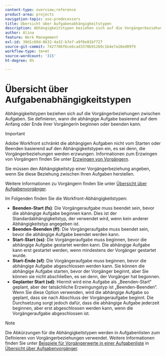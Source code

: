 ```yaml
---
content-type: overview;reference
product-area: projects
navigation-topic: use-predecessors
title: Übersicht über Aufgabenabhängigkeitstypen
description: Abhängigkeitstypen beziehen sich auf die Vorgängerbeziehungen zwischen Aufgaben. Sie definieren, wann die abhängige Aufgabe basierend auf dem Anfang oder Ende ihrer Vorgängerin beginnen oder beenden kann.
author: Alina
feature: Work Management
exl-id: 30d1c60d-0632-4a32-b7e7-a9f8e81bf727
source-git-commit: 7427706f6ce6cad3370b91269c1b4e7a10ed09f9
workflow-type: tm+mt
source-wordcount: '315'
ht-degree: 0%

---
```


# Übersicht über Aufgabenabhängigkeitstypen

<!-- Audited: 12/2023 -->

Abhängigkeitstypen beziehen sich auf die Vorgängerbeziehungen zwischen Aufgaben. Sie definieren, wann die abhängige Aufgabe basierend auf dem Anfang oder Ende ihrer Vorgängerin beginnen oder beenden kann.

>[!IMPORTANT]
>
>Adobe Workfront schränkt die abhängigen Aufgaben nicht vom Starten oder Beenden basierend auf den Abhängigkeitstypen ein, es sei denn, die Vorgängerbeziehungen werden erzwungen. Informationen zum Erzwingen von Vorgängern finden Sie unter [Erzwingen von Vorgängern](../../../manage-work/tasks/use-prdcssrs/enforced-predecessors.md).

Sie müssen den Abhängigkeitstyp einer Vorgängerbeziehung angeben, wenn Sie diese Beziehung zwischen Ihren Aufgaben herstellen.

Weitere Informationen zu Vorgängern finden Sie unter [Übersicht über Aufgabenvorgänger](../../../manage-work/tasks/use-prdcssrs/predecessors-overview.md).

Im Folgenden finden Sie die Workfront-Abhängigkeitstypen:

* **Beenden-Start (fs)**: Die Vorgängeraufgabe muss beendet sein, bevor die abhängige Aufgabe beginnen kann. Dies ist der Standardabhängigkeitstyp, der verwendet wird, wenn kein anderer Abhängigkeitstyp angegeben ist.
* **Beenden-Beenden (ff)**: Die Vorgängeraufgabe muss beendet sein, bevor die abhängige Aufgabe beendet werden kann.
* **Start-Start (ss)**: Die Vorgängeraufgabe muss beginnen, bevor die abhängige Aufgabe gestartet werden kann. Die abhängige Aufgabe kann erst gestartet werden, wenn mindestens der Vorgänger gestartet wurde.
* **Start-Ende (sf)**: Die Vorgängeraufgabe muss beginnen, bevor die abhängige Aufgabe abgeschlossen werden kann. Sie können die abhängige Aufgabe starten, bevor der Vorgänger beginnt, aber Sie können sie nicht abschließen, es sei denn, der Vorgänger hat begonnen.
* **Geplanter Start (sd)**: Hiermit wird eine Aufgabe als „Beenden-Start“ geplant, aber der tatsächliche Erzwingungstyp ist „Beenden-Beenden“. Wenn Sie diese Option verwenden, wird die abhängige Aufgabe so geplant, dass sie nach Abschluss der Vorgängeraufgabe beginnt. Die Durchsetzung sorgt jedoch dafür, dass die abhängige Aufgabe jederzeit beginnen, aber erst abgeschlossen werden kann, wenn die Vorgängeraufgabe abgeschlossen ist.

>[!NOTE]
>
>Die Abkürzungen für die Abhängigkeitstypen werden in Aufgabenlisten zum Definieren von Vorgängerbeziehungen verwendet. Weitere Informationen finden Sie unter [Beispiele für Vorgängerwerte in einer Aufgabenliste](/help/quicksilver/manage-work/tasks/use-prdcssrs/predecessors-overview.md#examples-of-predecessor-values-in-a-task-list) in [Übersicht über Aufgabenvorgänger](/help/quicksilver/manage-work/tasks/use-prdcssrs/predecessors-overview.md).

